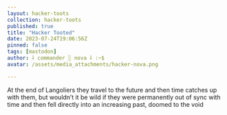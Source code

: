 ```yaml
---
layout: hacker-toots
collection: hacker-toots
published: true
title: "Hacker Tooted"
date: 2023-07-24T19:06:56Z
pinned: false
tags: [mastodon]
author: ⸸ commander ░ nova ⸸ :~$
avatar: /assets/media_attachments/hacker-nova.png

---
```


<p>At the end of Langoliers they travel to the future and then time catches up with them, but wouldn’t it be wild if they were permanently out of sync with time and then fell directly into an increasing past, doomed to the void</p>


